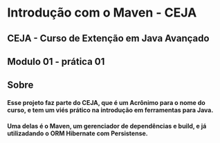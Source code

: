 # Introdução com o Maven - CEJA

## CEJA - Curso de Extenção em Java Avançado
## Modulo 01 - prática 01

## Sobre
#### Esse projeto faz parte do CEJA, que é um Acrônimo para o nome do curso, e tem um viés prático na introdução em ferramentas para Java. 
#### Uma delas é o Maven, um gerenciador de dependências e build, e já utilizadando o ORM Hibernate com Persistense.
